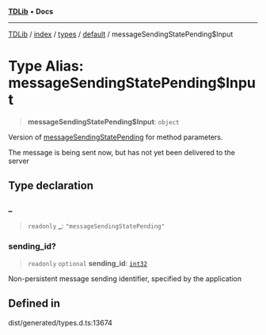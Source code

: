 [**TDLib**](../../../../../../README.md) • **Docs**

***

[TDLib](../../../../../../modules.md) / [index](../../../../../README.md) / [types](../../../README.md) / [default](../README.md) / messageSendingStatePending$Input

# Type Alias: messageSendingStatePending$Input

> **messageSendingStatePending$Input**: `object`

Version of [messageSendingStatePending](messageSendingStatePending.md) for method parameters.

The message is being sent now, but has not yet been delivered to the server

## Type declaration

### \_

> `readonly` **\_**: `"messageSendingStatePending"`

### sending\_id?

> `readonly` `optional` **sending\_id**: [`int32`](int32.md)

Non-persistent message sending identifier, specified by the application

## Defined in

dist/generated/types.d.ts:13674
